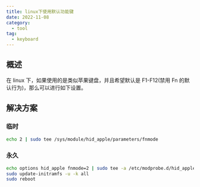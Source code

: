```yaml
---
title: linux下使用默认功能键
date: 2022-11-08
category:
  - tool
tag:
  - keyboard
---
```


## 概述

在 linux 下，如果使用的是类似苹果键盘，并且希望默认是 F1-F12(禁用 Fn 的默认行为)，那么可以进行如下设置。

## 解决方案

### 临时

```bash
echo 2 | sudo tee /sys/module/hid_apple/parameters/fnmode
```

### 永久

```bash
echo options hid_apple fnmode=2 | sudo tee -a /etc/modprobe.d/hid_apple.conf
sudo update-initramfs -u -k all
sudo reboot
```
